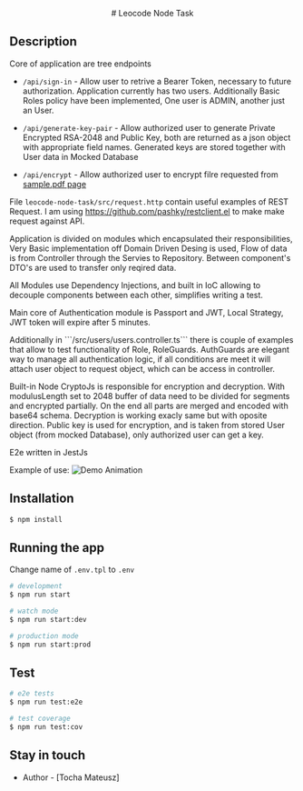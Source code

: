<p align="center">
# Leocode Node Task
</p>

## Description

Core of application are tree endpoints 
- `/api/sign-in` - Allow user to retrive a Bearer Token, necessary to future authorization.
Application currently has two users. Additionally Basic Roles policy have been implemented, One user is ADMIN, another just an User.

- `/api/generate-key-pair` - Allow authorized user to generate Private Encrypted RSA-2048 and Public Key, both are returned as a json object with appropriate field names. Generated keys are stored together with User data in Mocked Database

- `/api/encrypt` - Allow authorized user to encrypt filre requested from  <a href="http://www.africau.edu/images/default/sample.pdf" target="_blank">sample.pdf page</a>

File `leocode-node-task/src/request.http` contain useful examples of REST Request.
I am using <a href="https://github.com/pashky/restclient.el" target="_blank">https://github.com/pashky/restclient.el</a>
to make make request against API.

<p>Application is divided on modules which encapsulated their responsibilities, Very Basic implementation off Domain Driven Desing is used, Flow of data is from Controller through the Servies to Repository. Between component's DTO's are used to transfer only reqired data.</p> 
    
<p>All Modules use Dependency Injections, and built in IoC allowing to decouple components between each other, simplifies writing a test. </p>

<p>Main core of Authentication module is Passport and JWT, Local Strategy, JWT token will expire after 5 minutes.</p>

<p>    Additionally in ```/src/users/users.controller.ts``` there is couple of examples that allow to test functionality of Role, RoleGuards. AuthGuards are elegant way to manage all authentication logic, if all conditions are meet it will attach user object to request object, which can be access in controller. </p>

<p>    Built-in Node CryptoJs is responsible for encryption and decryption. With modulusLength  set to 2048 buffer of data need to be divided for segments and encrypted partially. On the end all parts are merged and encoded with base64 schema. Decryption is working exacly same but with oposite direction. Public key is used for encryption, and is taken from stored User object (from mocked Database), only authorized user can get a key. </p>
    
E2e written in JestJs

Example of use: 
![Demo Animation](./assets/example.gif?raw=true)

## Installation

```bash
$ npm install
```

## Running the app

Change name of `.env.tpl` to `.env`

```bash
# development
$ npm run start

# watch mode
$ npm run start:dev

# production mode
$ npm run start:prod
```

## Test

```bash
# e2e tests
$ npm run test:e2e

# test coverage
$ npm run test:cov
```

## Stay in touch

- Author - [Tocha Mateusz]

